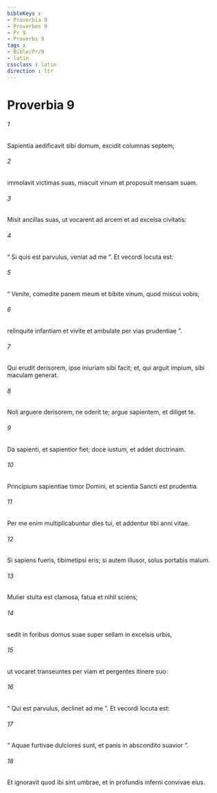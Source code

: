 ```yaml
---
bibleKeys : 
- Proverbia 9
- Proverbes 9
- Pr 9
- Proverbs 9
tags : 
- Bible/Pr/9
- latin
cssclass : latin
direction : ltr
---
```


# Proverbia 9

###### 1
Sapientia aedificavit sibi domum, excidit columnas septem;
###### 2
immolavit victimas suas, miscuit vinum et proposuit mensam suam.
###### 3
Misit ancillas suas, ut vocarent ad arcem et ad excelsa civitatis:
###### 4
“ Si quis est parvulus, veniat ad me ”. Et vecordi locuta est:
###### 5
“ Venite, comedite panem meum et bibite vinum, quod miscui vobis; 
###### 6
relinquite infantiam et vivite et ambulate per vias prudentiae ”.
###### 7
Qui erudit derisorem, ipse iniuriam sibi facit; et, qui arguit impium, sibi maculam generat.
###### 8
Noli arguere derisorem, ne oderit te; argue sapientem, et diliget te.
###### 9
Da sapienti, et sapientior fiet; doce iustum, et addet doctrinam.
###### 10
Principium sapientiae timor Domini, et scientia Sancti est prudentia.
###### 11
Per me enim multiplicabuntur dies tui, et addentur tibi anni vitae.
###### 12
Si sapiens fueris, tibimetipsi eris; si autem illusor, solus portabis malum.
###### 13
Mulier stulta est clamosa, fatua et nihil sciens;
###### 14
sedit in foribus domus suae super sellam in excelsis urbis,
###### 15
ut vocaret transeuntes per viam et pergentes itinere suo:
###### 16
“ Qui est parvulus, declinet ad me ”. Et vecordi locuta est:
###### 17
“ Aquae furtivae dulciores sunt, et panis in abscondito suavior ”.
###### 18
Et ignoravit quod ibi sint umbrae, et in profundis inferni convivae eius.
